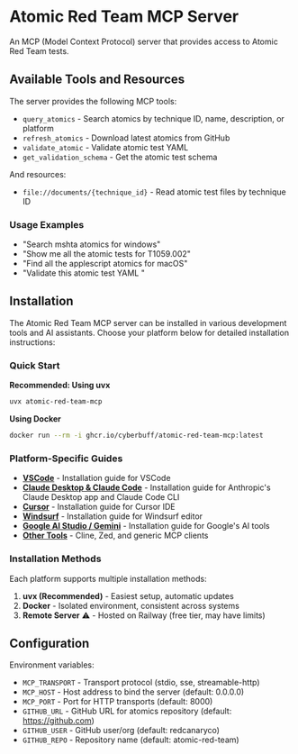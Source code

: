 # Atomic Red Team MCP Server

An MCP (Model Context Protocol) server that provides access to Atomic Red Team tests.

## Available Tools and Resources

The server provides the following MCP tools:

- `query_atomics` - Search atomics by technique ID, name, description, or platform
- `refresh_atomics` - Download latest atomics from GitHub
- `validate_atomic` - Validate atomic test YAML
- `get_validation_schema` - Get the atomic test schema

And resources:
- `file://documents/{technique_id}` - Read atomic test files by technique ID

### Usage Examples

- "Search mshta atomics for windows"
- "Show me all the atomic tests for T1059.002"
- "Find all the applescript atomics for macOS"
- "Validate this atomic test YAML <yaml-content-here>"

## Installation

The Atomic Red Team MCP server can be installed in various development tools and AI assistants. Choose your platform below for detailed installation instructions:

### Quick Start

**Recommended: Using uvx**
```bash
uvx atomic-red-team-mcp
```

**Using Docker**
```bash
docker run --rm -i ghcr.io/cyberbuff/atomic-red-team-mcp:latest
```

### Platform-Specific Guides
- **[VSCode](https://github.com/cyberbuff/atomic-red-team-mcp/blob/main/guides/code.md)** - Installation guide for VSCode
- **[Claude Desktop & Claude Code](https://github.com/cyberbuff/atomic-red-team-mcp/blob/main/guides/claude.md)** - Installation guide for Anthropic's Claude Desktop app and Claude Code CLI
- **[Cursor](https://github.com/cyberbuff/atomic-red-team-mcp/blob/main/guides/cursor.md)** - Installation guide for Cursor IDE
- **[Windsurf](https://github.com/cyberbuff/atomic-red-team-mcp/blob/main/guides/windsurf.md)** - Installation guide for Windsurf editor
- **[Google AI Studio / Gemini](https://github.com/cyberbuff/atomic-red-team-mcp/blob/main/guides/gemini.md)** - Installation guide for Google's AI tools
- **[Other Tools](https://github.com/cyberbuff/atomic-red-team-mcp/blob/main/guides/other.md)** - Cline, Zed, and generic MCP clients

### Installation Methods

Each platform supports multiple installation methods:

1. **uvx (Recommended)** - Easiest setup, automatic updates
2. **Docker** - Isolated environment, consistent across systems
3. **Remote Server** ⚠️ - Hosted on Railway (free tier, may have limits)

## Configuration

Environment variables:
- `MCP_TRANSPORT` - Transport protocol (stdio, sse, streamable-http)
- `MCP_HOST` - Host address to bind the server (default: 0.0.0.0)
- `MCP_PORT` - Port for HTTP transports (default: 8000)
- `GITHUB_URL` - GitHub URL for atomics repository (default: https://github.com)
- `GITHUB_USER` - GitHub user/org (default: redcanaryco)
- `GITHUB_REPO` - Repository name (default: atomic-red-team)
